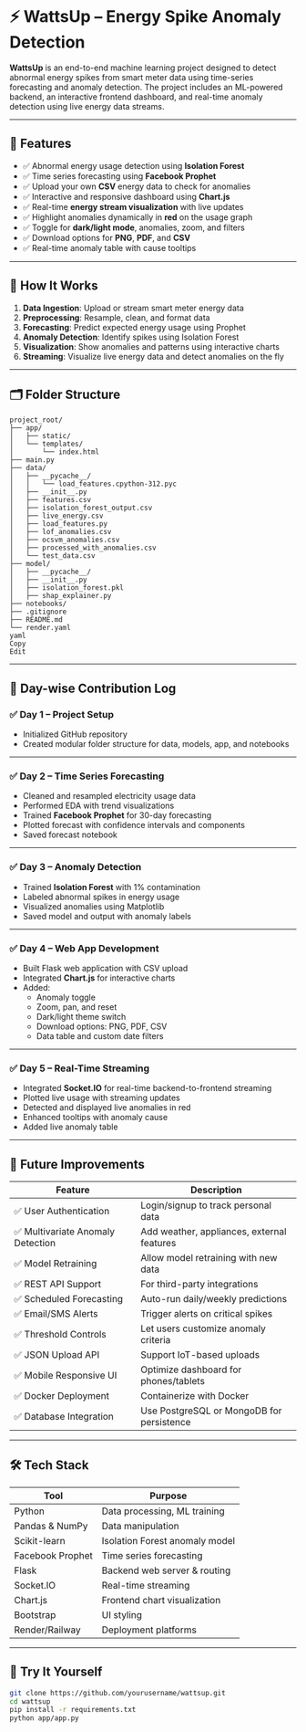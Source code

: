 # ⚡ WattsUp – Energy Spike Anomaly Detection

**WattsUp** is an end-to-end machine learning project designed to detect abnormal energy spikes from smart meter data using time-series forecasting and anomaly detection. The project includes an ML-powered backend, an interactive frontend dashboard, and real-time anomaly detection using live energy data streams.

---

## 🚀 Features

- ✅ Abnormal energy usage detection using **Isolation Forest**
- ✅ Time series forecasting using **Facebook Prophet**
- ✅ Upload your own **CSV** energy data to check for anomalies
- ✅ Interactive and responsive dashboard using **Chart.js**
- ✅ Real-time **energy stream visualization** with live updates
- ✅ Highlight anomalies dynamically in **red** on the usage graph
- ✅ Toggle for **dark/light mode**, anomalies, zoom, and filters
- ✅ Download options for **PNG**, **PDF**, and **CSV**
- ✅ Real-time anomaly table with cause tooltips

---

## 🧠 How It Works

1. **Data Ingestion**: Upload or stream smart meter energy data  
2. **Preprocessing**: Resample, clean, and format data  
3. **Forecasting**: Predict expected energy usage using Prophet  
4. **Anomaly Detection**: Identify spikes using Isolation Forest  
5. **Visualization**: Show anomalies and patterns using interactive charts  
6. **Streaming**: Visualize live energy data and detect anomalies on the fly  

---

## 🗂️ Folder Structure
```
project_root/
├── app/
│   ├── static/
│   └── templates/
│       └── index.html
├── main.py
├── data/
│   ├── __pycache__/
│   │   └── load_features.cpython-312.pyc
│   ├── __init__.py
│   ├── features.csv
│   ├── isolation_forest_output.csv
│   ├── live_energy.csv
│   ├── load_features.py
│   ├── lof_anomalies.csv
│   ├── ocsvm_anomalies.csv
│   ├── processed_with_anomalies.csv
│   └── test_data.csv
├── model/
│   ├── __pycache__/
│   ├── __init__.py
│   ├── isolation_forest.pkl
│   ├── shap_explainer.py
├── notebooks/
├── .gitignore
├── README.md
└── render.yaml
yaml
Copy
Edit
```
---

## 📅 Day-wise Contribution Log

### ✅ Day 1 – Project Setup

- Initialized GitHub repository  
- Created modular folder structure for data, models, app, and notebooks  

---

### ✅ Day 2 – Time Series Forecasting

- Cleaned and resampled electricity usage data  
- Performed EDA with trend visualizations  
- Trained **Facebook Prophet** for 30-day forecasting  
- Plotted forecast with confidence intervals and components  
- Saved forecast notebook  

---

### ✅ Day 3 – Anomaly Detection

- Trained **Isolation Forest** with 1% contamination  
- Labeled abnormal spikes in energy usage  
- Visualized anomalies using Matplotlib  
- Saved model and output with anomaly labels  

---

### ✅ Day 4 – Web App Development

- Built Flask web application with CSV upload  
- Integrated **Chart.js** for interactive charts  
- Added:
  - Anomaly toggle  
  - Zoom, pan, and reset  
  - Dark/light theme switch  
  - Download options: PNG, PDF, CSV  
  - Data table and custom date filters  

---

### ✅ Day 5 – Real-Time Streaming

- Integrated **Socket.IO** for real-time backend-to-frontend streaming  
- Plotted live usage with streaming updates  
- Detected and displayed live anomalies in red  
- Enhanced tooltips with anomaly cause  
- Added live anomaly table  

---

## 🌱 Future Improvements

| Feature | Description |
|--------|-------------|
| ✅ User Authentication | Login/signup to track personal data |
| ✅ Multivariate Anomaly Detection | Add weather, appliances, external features |
| ✅ Model Retraining | Allow model retraining with new data |
| ✅ REST API Support | For third-party integrations |
| ✅ Scheduled Forecasting | Auto-run daily/weekly predictions |
| ✅ Email/SMS Alerts | Trigger alerts on critical spikes |
| ✅ Threshold Controls | Let users customize anomaly criteria |
| ✅ JSON Upload API | Support IoT-based uploads |
| ✅ Mobile Responsive UI | Optimize dashboard for phones/tablets |
| ✅ Docker Deployment | Containerize with Docker |
| ✅ Database Integration | Use PostgreSQL or MongoDB for persistence |

---

## 🛠️ Tech Stack

| Tool            | Purpose                          |
|-----------------|----------------------------------|
| Python          | Data processing, ML training     |
| Pandas & NumPy  | Data manipulation                |
| Scikit-learn    | Isolation Forest anomaly model   |
| Facebook Prophet| Time series forecasting          |
| Flask           | Backend web server & routing     |
| Socket.IO       | Real-time streaming              |
| Chart.js        | Frontend chart visualization     |
| Bootstrap       | UI styling                       |
| Render/Railway  | Deployment platforms             |

---

## 🧪 Try It Yourself

```bash
git clone https://github.com/yourusername/wattsup.git
cd wattsup
pip install -r requirements.txt
python app/app.py
